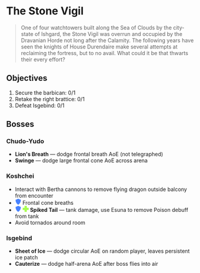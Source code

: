 # The Stone Vigil

> One of four watchtowers built along the Sea of Clouds by the city-state of Ishgard, the Stone Vigil was overrun and occupied by the Dravanian Horde not long after the Calamity. The following years have seen the knights of House Durendaire make several attempts at reclaiming the fortress, but to no avail. What could it be that thwarts their every effort?

## Objectives

1. Secure the barbican: 0/1
2. Retake the right brattice:  0/1
3. Defeat Isgebind: 0/1

## Bosses

### Chudo-Yudo

- **Lion's Breath** — dodge frontal breath AoE (not telegraphed)
- **Swinge** — dodge large frontal cone AoE across arena

### Koshchei

- Interact with Bertha cannons to remove flying dragon outside balcony from encounter
- ![](/assets/icons/role-tank.png) Frontal cone breaths
- ![](/assets/icons/role-tank.png) ![](/assets/icons/role-healer.png) **Spiked Tail** — tank damage, use Esuna to remove Poison debuff from tank
- Avoid tornados around room

### Isgebind

- **Sheet of Ice** — dodge circular AoE on random player, leaves persistent ice patch
- **Cauterize** — dodge half-arena AoE after boss flies into air
